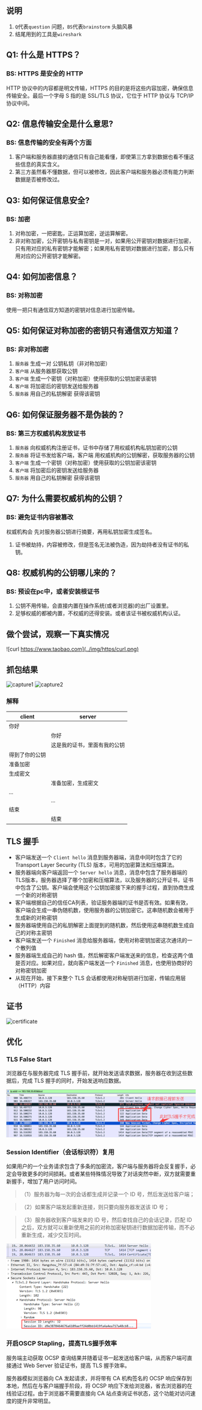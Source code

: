 ## 说明
1. `Q`代表`question` 问题，`BS`代表`brainstorm` 头脑风暴
2. 结尾用到的工具是`wireshark`

## Q1: 什么是 HTTPS？
### BS: HTTPS 是安全的 HTTP
HTTP 协议中的内容都是明文传输，HTTPS 的目的是将这些内容加密，确保信息传输安全。最后一个字母 S 指的是 SSL/TLS 协议，它位于 HTTP 协议与 TCP/IP 协议中间。

## Q2: 信息传输安全是什么意思?
### BS: 信息传输的安全有两个方面
1. 客户端和服务器直接的通信只有自己能看懂，即使第三方拿到数据也看不懂这些信息的真实含义。
2. 第三方虽然看不懂数据，但可以被修改，因此客户端和服务器必须有能力判断数据是否被修改过。

## Q3: 如何保证信息安全?
### BS: 加密
1. 对称加密，一把密匙，正运算加密，逆运算解密。
2. 非对称加密，公开密钥与私有密钥是一对，如果用公开密钥对数据进行加密，只有用对应的私有密钥才能解密；如果用私有密钥对数据进行加密，那么只有用对应的公开密钥才能解密。

## Q4: 如何加密信息？
### BS: 对称加密

使用一把只有通信双方知道的密钥对信息进行加密传输。

## Q5: 如何保证对称加密的密钥只有通信双方知道？
### BS: 非对称加密

1. `服务器` 生成一对 公钥私钥（非对称加密）
2. `客户端` 从服务器那获取公钥
3. `客户端` 生成一个密钥（对称加密）使用获取的公钥加密该密钥
4. `客户端` 将加密后的密钥发送给服务器
5. `服务器` 用自己的私钥解密 获得该密钥

## Q6: 如何保证服务器不是伪装的？
### BS: 第三方权威机构发放证书
1. `服务器` 向权威机构注册证书，证书中存储了用权威机构私钥加密的公钥
2. `服务器` 将证书发给客户端，客户端 用权威机构的公钥解密，获取服务器的公钥
3. `客户端` 生成一个密钥（对称加密）使用获取的公钥加密该密钥
4. `客户端` 将加密后的密钥发送给服务器
5. `服务器` 用自己的私钥解密 获得该密钥

## Q7: 为什么需要权威机构的公钥？
### BS: 避免证书内容被篡改

权威机构会 先对服务器公钥进行摘要，再用私钥加密生成签名。

1. 证书被劫持，内容被修改，但是签名无法被伪造，因为劫持者没有证书的私钥。

## Q8: 权威机构的公钥哪儿来的？
### BS: 预设在pc中，或者安装根证书

1. 公钥不用传输，会直接内置在操作系统(或者浏览器)的出厂设置里。
2. 足够权威的都被内置，不权威的还得安装。或者该证书被权威机构认证。

## 做个尝试，观察一下真实情况

![curl https://www.taobao.com](../img/https/curl.png)

## 抓包结果

![capture1](../img/https/capture1.png)
![capture2](../img/https/capture2.png)

### 解释

|client|server|
|---|---|
|你好||
||你好|
||这是我的证书，里面有我的公钥|
|得到了你的公钥||
|准备加密||
|生成密文||
||准备加密，生成密文|
|...||
||...|
|结束||
||结束|

## TLS 握手
* 客户端发送一个 ``Client hello`` 消息到服务器端，消息中同时包含了它的 Transport Layer Security (TLS) 版本，可用的加密算法和压缩算法。
* 服务器端向客户端返回一个 ``Server hello`` 消息，消息中包含了服务器端的TLS版本，服务器选择了哪个加密和压缩算法，以及服务器的公开证书，证书中包含了公钥。客户端会使用这个公钥加密接下来的握手过程，直到协商生成一个新的对称密钥
* 客户端根据自己的信任CA列表，验证服务器端的证书是否有效。如果有效，客户端会生成一串伪随机数，使用服务器的公钥加密它。这串随机数会被用于生成新的对称密钥
* 服务器端使用自己的私钥解密上面提到的随机数，然后使用这串随机数生成自己的对称主密钥
* 客户端发送一个 ``Finished`` 消息给服务器端，使用对称密钥加密这次通讯的一个散列值
* 服务器端生成自己的 hash 值，然后解密客户端发送来的信息，检查这两个值是否对应。如果对应，就向客户端发送一个 ``Finished`` 消息，也使用协商好的对称密钥加密
* 从现在开始，接下来整个 TLS 会话都使用对称秘钥进行加密，传输应用层（HTTP）内容

## 证书

![certificate](../img/https/certificate.png)

## 优化
### TLS False Start
浏览器在与服务器完成 TLS 握手前，就开始发送请求数据，服务器在收到这些数据后，完成 TLS 握手的同时，开始发送响应数据。

![TLS False Start](../img/https/TLSFalseStart.png)

### Session Identifier（会话标识符）复用
如果用户的一个业务请求包含了多条的加密流，客户端与服务器将会反复握手，必定会导致更多的时间损耗。或者某些特殊情况导致了对话突然中断，双方就需要重新握手，增加了用户访问时间。

>（1）服务器为每一次的会话都生成并记录一个 ID 号，然后发送给客户端；

>（2）如果客户端发起重新连接，则只要向服务器发送该 ID 号；

>（3）服务器收到客户端发来的 ID 号，然后查找自己的会话记录，匹配 ID 之后，双方就可以重新使用之前的对称加密秘钥进行数据加密传输，而不必重新生成，减少交互时间。

![session](../img/https/session.png)

### 开启OSCP Stapling，提高TLS握手效率

服务端主动获取 OCSP 查询结果并随着证书一起发送给客户端，从而客户端可直接通过 Web Server 验证证书，提高 TLS 握手效率。

服务器模拟浏览器向 CA 发起请求，并将带有 CA 机构签名的 OCSP 响应保存到本地，然后在与客户端握手阶段，将 OCSP 响应下发给浏览器，省去浏览器的在线验证过程。由于浏览器不需要直接向 CA 站点查询证书状态，这个功能对访问速度的提升非常明显。
